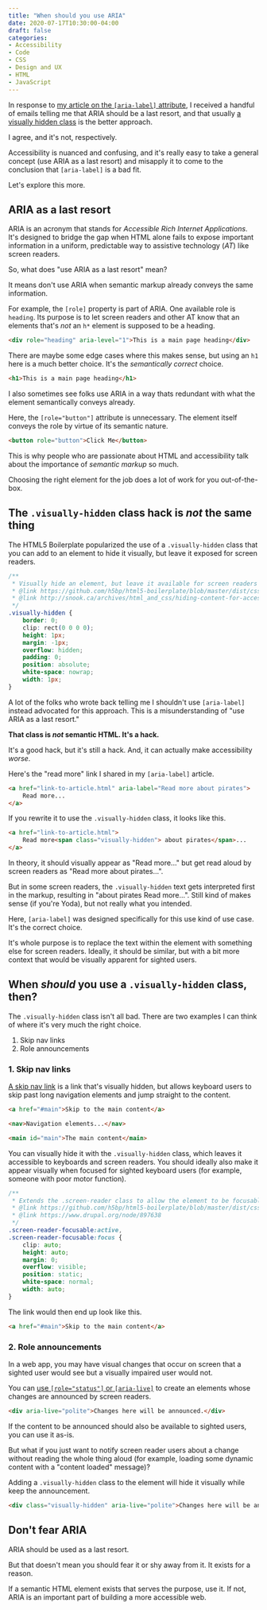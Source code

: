 ```yaml
---
title: "When should you use ARIA"
date: 2020-07-17T10:30:00-04:00
draft: false
categories:
- Accessibility
- Code
- CSS
- Design and UX
- HTML
- JavaScript
---
```


In response to [my article on the `[aria-label]` attribute](/icon-accessibility-and-aria-label/), I received a handful of emails telling me that ARIA should be a last resort, and that usually [a visually hidden class](/a11y-and-text-just-for-screen-readers/) is the better approach.

I agree, and it's not, respectively.

Accessibility is nuanced and confusing, and it's really easy to take a general concept (use ARIA as a last resort) and misapply it to come to the conclusion that `[aria-label]` is a bad fit.

Let's explore this more.

## ARIA as a last resort

ARIA is an acronym that stands for *Accessible Rich Internet Applications*. It's designed to bridge the gap when HTML alone fails to expose important information in a uniform, predictable way to assistive technology (*AT*) like screen readers.

So, what does "use ARIA as a last resort" mean?

It means don't use ARIA when semantic markup already conveys the same information.

For example, the `[role]` property is part of ARIA. One available role is `heading`. Its purpose is to let screen readers and other AT know that an elements that's *not* an `h*` element is supposed to be a heading.

```html
<div role="heading" aria-level="1">This is a main page heading</div>
```

There are maybe some edge cases where this makes sense, but using an `h1` here is a much better choice. It's the *semantically correct* choice.

```html
<h1>This is a main page heading</h1>
```

I also sometimes see folks use ARIA in a way thats redundant with what the element semantically conveys already.

Here, the `[role="button"]` attribute is unnecessary. The element itself conveys the role by virtue of its semantic nature.

```html
<button role="button">Click Me</button>
```

This is why people who are passionate about HTML and accessibility talk about the importance of *semantic markup* so much.

Choosing the right element for the job does a lot of work for you out-of-the-box.

## The `.visually-hidden` class hack is *not* the same thing

The HTML5 Boilerplate popularized the use of a `.visually-hidden` class that you can add to an element to hide it visually, but leave it exposed for screen readers.

```css
/**
 * Visually hide an element, but leave it available for screen readers
 * @link https://github.com/h5bp/html5-boilerplate/blob/master/dist/css/main.css
 * @link http://snook.ca/archives/html_and_css/hiding-content-for-accessibility
 */
.visually-hidden {
	border: 0;
	clip: rect(0 0 0 0);
	height: 1px;
	margin: -1px;
	overflow: hidden;
	padding: 0;
	position: absolute;
	white-space: nowrap;
	width: 1px;
}
```

A lot of the folks who wrote back telling me I shouldn't use `[aria-label]` instead advocated for this approach. This is a misunderstanding of "use ARIA as a last resort."

**That class is _not_ semantic HTML. It's a hack.**

It's a good hack, but it's still a hack. And, it can actually make accessibility *worse*.

Here's the "read more" link I shared in my `[aria-label]` article.

```html
<a href="link-to-article.html" aria-label="Read more about pirates">
	Read more...
</a>
```

If you rewrite it to use the `.visually-hidden` class, it looks like this.

```html
<a href="link-to-article.html">
	Read more<span class="visually-hidden"> about pirates</span>...
</a>
```

In theory, it should visually appear as "Read more..." but get read aloud by screen readers as "Read more about pirates...".

But in some screen readers, the `.visually-hidden` text gets interpreted first in the markup, resulting in "about pirates Read more...". Still kind of makes sense (if you're Yoda), but not really what you intended.

Here, `[aria-label]` was designed specifically for this use kind of use case. It's the correct choice.

It's whole purpose is to replace the text within the element with something else for screen readers. Ideally, it should be similar, but with a bit more context that would be visually apparent for sighted users.

## When *should* you use a `.visually-hidden` class, then?

The `.visually-hidden` class isn't all bad. There are two examples I can think of where it's very much the right choice.

1. Skip nav links
2. Role announcements

### 1. Skip nav links

[A skip nav link](/hidden-content-for-better-a11y/#the-skip-linf) is a link that's visually hidden, but allows keyboard users to skip past long navigation elements and jump straight to the content.

```html
<a href="#main">Skip to the main content</a>

<nav>Navigation elements...</nav>

<main id="main">The main content</main>
```

You can visually hide it with the `.visually-hidden` class, which leaves it accessible to keyboards and screen readers. You should ideally also make it appear visually when focused for sighted keyboard users (for example, someone with poor motor function).

```css
/**
 * Extends the .screen-reader class to allow the element to be focusable when navigated to via the keyboard
 * @link https://github.com/h5bp/html5-boilerplate/blob/master/dist/css/main.css
 * @link https://www.drupal.org/node/897638
 */
.screen-reader-focusable:active,
.screen-reader-focusable:focus {
	clip: auto;
	height: auto;
	margin: 0;
	overflow: visible;
	position: static;
	white-space: normal;
	width: auto;
}
```

The link would then end up look like this.

```html
<a href="#main">Skip to the main content</a>
```

### 2. Role announcements

In a web app, you may have visual changes that occur on screen that a sighted user would see but a visually impaired user would not.

You can [use `[role="status"]` or `[aria-live]`](/how-and-why-to-use-aria-live/) to create an elements whose changes are announced by screen readers.

```html
<div aria-live="polite">Changes here will be announced.</div>
```

If the content to be announced should also be available to sighted users, you can use it as-is.

But what if you just want to notify screen reader users about a change without reading the whole thing aloud (for example, loading some dynamic content with a "content loaded" message)?

Adding a `.visually-hidden` class to the element will hide it visually while keep the announcement.

```html
<div class="visually-hidden" aria-live="polite">Changes here will be announced but not shown in the UI.</div>
```

## Don't fear ARIA

ARIA should be used as a last resort.

But that doesn't mean you should fear it or shy away from it. It exists for a reason.

If a semantic HTML element exists that serves the purpose, use it. If not, ARIA is an important part of building a more accessible web.